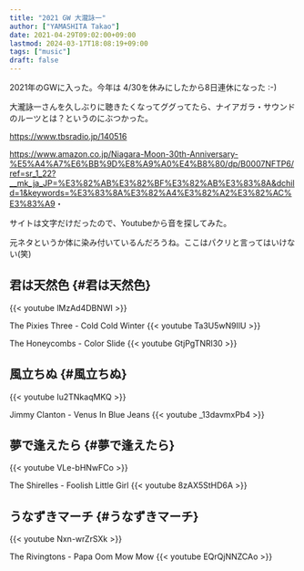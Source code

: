 ```yaml
---
title: "2021 GW 大瀧詠一"
author: ["YAMASHITA Takao"]
date: 2021-04-29T09:02:00+09:00
lastmod: 2024-03-17T18:08:19+09:00
tags: ["music"]
draft: false
---
```


2021年のGWに入った。今年は 4/30を休みにしたから8日連休になった :-)

大瀧詠一さんを久しぶりに聴きたくなってググってたら、ナイアガラ・サウンドのルーツとは？というのにぶつかった。

<https://www.tbsradio.jp/140516>

<https://www.amazon.co.jp/Niagara-Moon-30th-Anniversary-%E5%A4%A7%E6%BB%9D%E8%A9%A0%E4%B8%80/dp/B0007NFTP6/ref=sr_1_22?__mk_ja_JP=%E3%82%AB%E3%82%BF%E3%82%AB%E3%83%8A&dchild=1&keywords=%E3%83%8A%E3%82%A4%E3%82%A2%E3%82%AC%E3%83%A9>・

サイトは文字だけだったので、Youtubeから音を探してみた。

元ネタというか体に染み付いているんだろうね。ここはパクリと言ってはいけない(笑)


## 君は天然色 {#君は天然色}

{{&lt; youtube lMzAd4DBNWI &gt;}}

The Pixies Three - Cold Cold Winter
{{&lt; youtube Ta3U5wN9IlU &gt;}}

The Honeycombs - Color Slide
{{&lt; youtube GtjPgTNRl30 &gt;}}


## 風立ちぬ {#風立ちぬ}

{{&lt; youtube Iu2TNkaqMKQ &gt;}}

Jimmy Clanton - Venus In Blue Jeans
{{&lt; youtube \_13davmxPb4 &gt;}}


## 夢で逢えたら {#夢で逢えたら}

{{&lt; youtube VLe-bHNwFCo &gt;}}

The Shirelles - Foolish Little Girl
{{&lt; youtube 8zAX5StHD6A &gt;}}


## うなずきマーチ {#うなずきマーチ}

{{&lt; youtube Nxn-wrZrSXk &gt;}}

The Rivingtons - Papa Oom Mow Mow
{{&lt; youtube EQrQjNNZCAo &gt;}}
